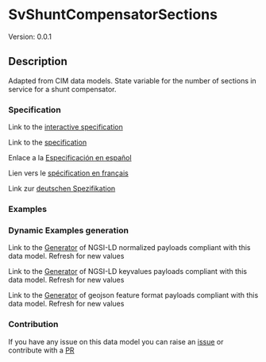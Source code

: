 # SvShuntCompensatorSections
Version: 0.0.1

## Description 

Adapted from CIM data models. State variable for the number of sections in service for a shunt compensator.
### Specification

Link to the [interactive specification](https://swagger.lab.fiware.org/?url=https://github.com/smart-data-models/dataModel.EnergyCIM/blob/master/SvShuntCompensatorSections/swagger.yaml)

Link to the [specification](https://github.com/smart-data-models/dataModel.EnergyCIM/blob/master/SvShuntCompensatorSections/doc/spec.md)

Enlace a la [Especificación en español](https://github.com/smart-data-models/dataModel.EnergyCIM/blob/master/SvShuntCompensatorSections/doc/spec_ES.md)

Lien vers le [spécification en français](https://github.com/smart-data-models/dataModel.EnergyCIM/blob/master/SvShuntCompensatorSections/doc/spec_FR.md)

Link zur [deutschen Spezifikation](https://github.com/smart-data-models/dataModel.EnergyCIM/blob/master/SvShuntCompensatorSections/doc/spec_DE.md)
### Examples
### Dynamic Examples generation

Link to the [Generator](https://smartdatamodels.org/extra/ngsi-ld_generator.php?schemaUrl=https://raw.githubusercontent.com/smart-data-models/dataModel.EnergyCIM/master/SvShuntCompensatorSections/schema.json&email=info@smartdatamodels.org) of NGSI-LD normalized payloads compliant with this data model. Refresh for new values

Link to the [Generator](https://smartdatamodels.org/extra/ngsi-ld_generator_keyvalues.php?schemaUrl=https://raw.githubusercontent.com/smart-data-models/dataModel.EnergyCIM/master/SvShuntCompensatorSections/schema.json&email=info@smartdatamodels.org) of NGSI-LD keyvalues payloads compliant with this data model. Refresh for new values

Link to the [Generator](https://smartdatamodels.org/extra/geojson_features_generator_v1.0.php?schemaUrl=https://raw.githubusercontent.com/smart-data-models/dataModel.EnergyCIM/master/SvShuntCompensatorSections/schema.json&email=info@smartdatamodels.org) of geojson feature format payloads compliant with this data model. Refresh for new values
### Contribution

 If you have any issue on this data model you can raise an [issue](https://github.com/smart-data-models/dataModel.EnergyCIM/issues)  or contribute with a [PR](https://github.com/smart-data-models/dataModel.EnergyCIM/pulls)